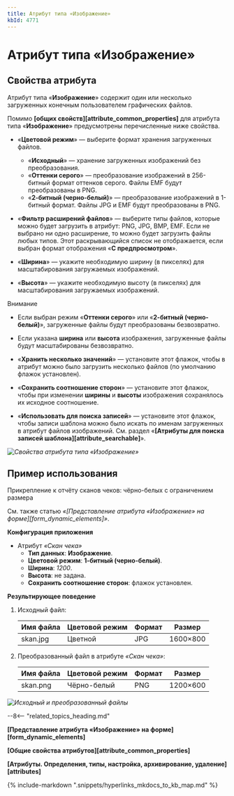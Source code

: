 ```yaml
---
title: Атрибут типа «Изображение»
kbId: 4771
---
```


# Атрибут типа «Изображение»

## Свойства атрибута

Атрибут типа «**Изображение**» содержит один или несколько загруженных конечным пользователем графических файлов.

Помимо **[общих свойств][attribute_common_properties]** для атрибута типа «**Изображение**» предусмотрены перечисленные ниже свойства.

- «**Цветовой режим**» — выберите формат хранения загруженных файлов.

  - «**Исходный**» — хранение загруженных изображений без преобразования.
  - «**Оттенки серого**» — преобразование изображений в 256-битный формат оттенков серого. Файлы EMF будут преобразованы в PNG.
  - «**2-битный (черно-белый)**» — преобразование изображений в 1-битный формат. Файлы JPG и EMF будут преобразованы в PNG.
- «**Фильтр расширений файлов**» — выберите типы файлов, которые можно будет загрузить в атрибут: PNG, JPG, BMP, EMF. Если не выбрано ни одно расширение, то можно будет загрузить файлы любых типов. Этот раскрывающийся список не отображается, если выбран формат отображения «**С предпросмотром**».
- «**Ширина**» — укажите необходимую ширину (в пикселях) для масштабирования загружаемых изображений.
- «**Высота**» — укажите необходимую высоту (в пикселях) для масштабирования загружаемых изображений.

Внимание

- Если выбран режим «**Оттенки серого**» или «**2-битный (черно-белый)**», загруженные файлы будут преобразованы безвозвратно.
- Если указана **ширина** или **высота** изображения, загруженные файлы будут масштабированы безвозвратно.

- «**Хранить несколько значений**» — установите этот флажок, чтобы в атрибут можно было загрузить несколько файлов (по умолчанию флажок установлен).
- «**Сохранить соотношение сторон**» — установите этот флажок, чтобы при изменении **ширины** и **высоты** изображения сохранялось их исходное соотношение.
- «**Использовать для поиска записей**» — установите этот флажок, чтобы записи шаблона можно было искать по именам загруженных в атрибут файлов изображений. См. раздел «**[Атрибуты для поиска записей шаблона][attribute_searchable]**».

_![Свойства атрибута типа «Изображение»](https://kb.comindware.ru/assets/attribute_image_properties.png)_

## Пример использования

Прикрепление к отчёту сканов чеков: чёрно-белых с ограничением размера

См. также статью *«[Представление атрибута «Изображение» на форме][form_dynamic_elements]»*.

**Конфигурация приложения**

- Атрибут *«Скан чека»*
  - **Тип данных**: **Изображение**.
  - **Цветовой режим**: **1-битный (черно-белый)**.
  - **Ширина**: *1200*.
  - **Высота**: не задана.
  - **Сохранить соотношение сторон**: флажок установлен.

**Результирующее поведение**

1. Исходный файл:

   | Имя файла | Цветовой режим | Формат | Размер |
   | --- | --- | --- | --- |
   | skan.jpg | Цветной | JPG | 1600×800 |
2. Преобразованный файл в атрибуте *«Скан чека»*:

   | Имя файла | Цветовой режим | Формат | Размер |
   | --- | --- | --- | --- |
   | skan.png | Чёрно-белый | PNG | 1200×600 |

_![Исходный и преобразованный файлы](https://kb.comindware.ru/assets/attribute_image_example.png)_

--8<-- "related_topics_heading.md"

**[Представление атрибута «Изображение» на форме][form_dynamic_elements]**

**[Общие свойства атрибутов][attribute_common_properties]**

**[Атрибуты. Определения, типы, настройка, архивирование, удаление][attributes]**

{% include-markdown ".snippets/hyperlinks_mkdocs_to_kb_map.md" %}
